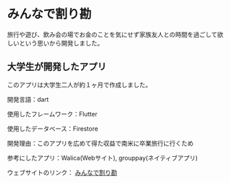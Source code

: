 # みんなで割り勘

旅行や遊び、飲み会の場でお金のことを気にせず家族友人との時間を過ごして欲しいという思いから開発しました。

## 大学生が開発したアプリ

このアプリは大学生二人が約１ヶ月で作成しました。

開発言語：dart

使用したフレームワーク：Flutter

使用したデータベース：Firestore 

開発理由：このアプリを広めて得た収益で南米に卒業旅行に行くため

参考にしたアプリ：Walica(Webサイト), grouppay(ネイティブアプリ)

ウェブサイトのリンク： [みんなで割り勘](https://groupwarikan.com/)
